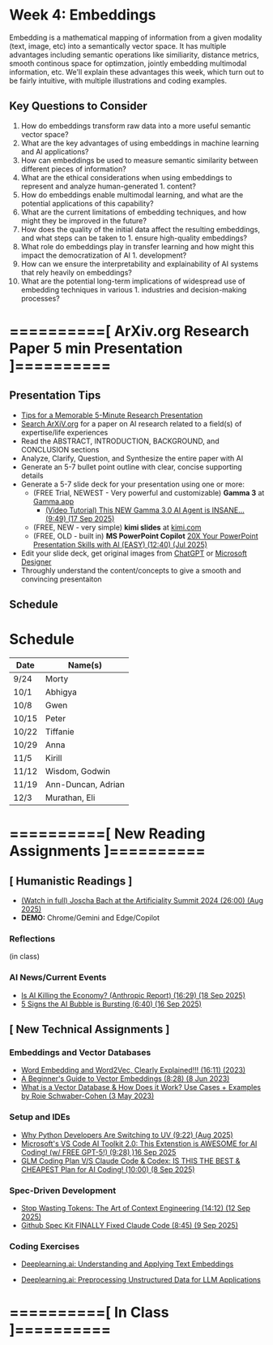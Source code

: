 # Week 4: Embeddings

Embedding is a mathematical mapping of information from a given modality (text, image, etc) into a semantically vector space. It has multiple advantages including semantic operations like similiarity, distance metrics, smooth continous space for optimzation, jointly embedding multimodal information, etc. We'll explain these advantages this week, which turn out to be fairly intuitive, with multiple illustrations and coding examples.

## Key Questions to Consider

1. How do embeddings transform raw data into a more useful semantic vector space?
2. What are the key advantages of using embeddings in machine learning and AI applications?
3. How can embeddings be used to measure semantic similarity between different pieces of information?
4. What are the ethical considerations when using embeddings to represent and analyze human-generated 1. content?
5. How do embeddings enable multimodal learning, and what are the potential applications of this capability?
6. What are the current limitations of embedding techniques, and how might they be improved in the future?
7. How does the quality of the initial data affect the resulting embeddings, and what steps can be taken to 1. ensure high-quality embeddings?
8. What role do embeddings play in transfer learning and how might this impact the democratization of AI 1. development?
9. How can we ensure the interpretability and explainability of AI systems that rely heavily on embeddings?
10. What are the potential long-term implications of widespread use of embedding techniques in various 1. industries and decision-making processes?

# ==========[ ArXiv.org Research Paper 5 min Presentation ]==========

## Presentation Tips

* [Tips for a Memorable 5-Minute Research Presentation](https://gradcareers.cornell.edu/spotlights/tips-for-a-5-minute-research-presentation/)
* [Search ArXiV.org]() for a paper on AI research related to a field(s) of expertise/life experiences
* Read the ABSTRACT, INTRODUCTION, BACKGROUND, and CONCLUSION sections
* Analyze, Clarify, Question, and Synthesize the entire paper with AI
* Generate an 5-7 bullet point outline with clear, concise supporting details
* Generate a 5-7 slide deck for your presentation using one or more:
  - (FREE Trial, NEWEST - Very powerful and customizable) **Gamma 3** at [Gamma.app](https://gamma.app/create/paste)
    - [(Video Tutorial) This NEW Gamma 3.0 AI Agent is INSANE… (9:49) (17 Sep 2025)](https://www.youtube.com/watch?v=tgnfvxP-FU8)
  - (FREE, NEW - very simple) **kimi slides** at [kimi.com](https://www.kimi.com/)
  - (FREE, OLD - built in) **MS PowerPoint Copilot** [20X Your PowerPoint Presentation Skills with AI (EASY) (12:40) (Jul 2025)](https://www.youtube.com/watch?v=1bB4BHFWWHE)
* Edit your slide deck, get original images from [ChatGPT](https://chatgpt.com/) or [Microsoft Designer](https://designer.microsoft.com/)
* Throughly understand the content/concepts to give a smooth and convincing presentaiton

## Schedule

# Schedule

| Date   | Name(s)              |
|--------|----------------------|
| 9/24   | Morty                |
| 10/1   | Abhigya              |
| 10/8   | Gwen                 |
| 10/15  | Peter                |
| 10/22  | Tiffanie             |
| 10/29  | Anna                 |
| 11/5   | Kirill               |
| 11/12  | Wisdom, Godwin       |
| 11/19  | Ann-Duncan, Adrian   |
| 12/3   | Murathan, Eli        |



# ==========[ New Reading Assignments ]==========

## **[ Humanistic Readings ]**
 
* [(Watch in full) Joscha Bach at the Artificiality Summit 2024 (26:00) (Aug 2025)](https://www.youtube.com/watch?v=WnAaHOz8g9E)
* **DEMO:** Chrome/Gemini and Edge/Copilot

### Reflections

(in class)

### AI News/Current Events

* [Is AI Killing the Economy? (Anthropic Report) (16:29) (18 Sep 2025)](https://www.youtube.com/watch?v=biwwQw0248w)
* [5 Signs the AI Bubble is Bursting (6:40) (16 Sep 2025)](https://www.youtube.com/watch?v=_L1JbzDnEMk&t=256s)

## **[ New Technical Assignments ]**

### Embeddings and Vector Databases

* [Word Embedding and Word2Vec, Clearly Explained!!! (16:11) (2023)](https://www.youtube.com/watch?v=viZrOnJclY0)
* [A Beginner's Guide to Vector Embeddings (8:28) (8 Jun 2023)](https://www.youtube.com/watch?v=NEreO2zlXDk)
* [What is a Vector Database & How Does it Work? Use Cases + Examples by Roie Schwaber-Cohen (3 May 2023)](https://www.pinecone.io/learn/vector-database/)

### Setup and IDEs

* [Why Python Developers Are Switching to UV (9:22) (Aug 2025)](https://www.youtube.com/watch?v=5rTwOt9Qgik)
* [Microsoft's VS Code AI Toolkit 2.0: This Extenstion is AWESOME for AI Coding! (w/ FREE GPT-5!) (9:28) )16 Sep 2025](https://www.youtube.com/watch?v=8vthxSQguvY&t=242s)
* [GLM Coding Plan V/S Claude Code & Codex: IS THIS THE BEST & CHEAPEST Plan for AI Coding! (10:00) (8 Sep 2025)](https://www.youtube.com/watch?v=BN8LEcEXTZE&t=120s)

### Spec-Driven Development

* [Stop Wasting Tokens: The Art of Context Engineering (14:12) (12 Sep 2025)](https://www.youtube.com/watch?v)
* [Github Spec Kit FINALLY Fixed Claude Code (8:45) (9 Sep 2025)](https://www.youtube.com/watch?v=M0ivqkQ5mF4)

### Coding Exercises

* [Deeplearning.ai: Understanding and Applying Text Embeddings](https://www.deeplearning.ai/short-courses/embedding-models-from-architecture-to-implementation/)

* [Deeplearning.ai: Preprocessing Unstructured Data for LLM Applications](https://www.deeplearning.ai/short-courses/preprocessing-unstructured-data-for-llm-applications/)

# ==========[ In Class ]==========